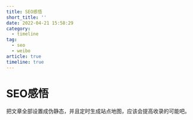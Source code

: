 ```yaml
---
title: SEO感悟
short_title: ''
date: 2022-04-21 15:58:29
category:
  - timeline
tag:
  - seo
  - weibo
article: true
timeline: true
---
```

# SEO感悟

把文章全部设置成伪静态，并且定时生成站点地图，应该会提高收录的可能吧。